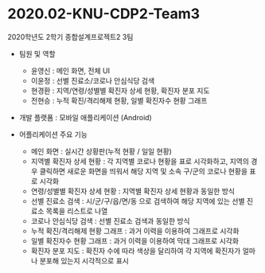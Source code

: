 # 2020.02-KNU-CDP2-Team3

2020학년도 2학기 종합설계프로젝트2 3팀

- 팀원 및 역할
  - 윤영신 : 메인 화면, 전체 UI
  - 이윤정 : 선별 진료소/코로나 안심식당 검색
  - 현경환 : 지역/연령/성별별 확진자 상세 현황, 확진자 분포 지도
  - 전현승 : 누적 확진/격리해제 현황, 일별 확진자수 현황 그래프

- 개발 플랫폼 : 모바일 애플리케이션 (Android)

- 어플리케이션 주요 기능
  - 메인 화면 : 실시간 상황판(누적 현황 / 일일 현황)
  - 지역별 확진자 상세 현황 : 각 지역별 코로나 현황을 표로 시각화하고, 지역의 경우 클릭하면 새로운 화면을 띄워서 해당 지역 및 소속 구/군의 코로나 현황을 표로 시각화
  - 연령/성별별 확진자 상세 현황 : 지역별 확진자 상세 현황과 동일한 방식
  - 선별 진료소 검색 : 시/군/구/읍/면/동 으로 검색하여 해당 지역에 있는 선별 진료소 목록을 리스트로 나열
  - 코로나 안심식당 검색 : 선별 진료소 검색과 동일한 방식
  - 누적 확진/격리해제 현황 그래프 : 과거 이력을 이용하여 그래프로 시각화
  - 일별 확진자수 현황 그래프 : 과거 이력을 이용하여 막대 그래프로 시각화
  - 확진자 분포 지도 : 확진자 수에 따라 색상을 달리하여 각 지역에 확진자가 얼마나 분포해 있는지 시각적으로 표시
